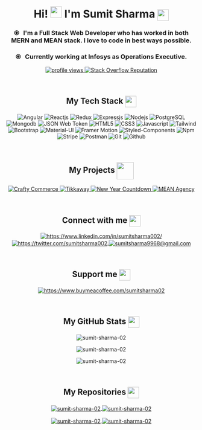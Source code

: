<!----------------------------------- Heading Section ------------------------------------>
<h1 align="center">
    Hi! <img src="https://user-images.githubusercontent.com/52236473/210699162-fc0b3c17-de69-43bf-a66f-69fe4a9e0999.png" width="30">
    I'm Sumit Sharma 
    <a> 
        <img align="center" src="https://user-images.githubusercontent.com/52236473/210713338-1402a455-7c8d-47af-b79d-2597b7a7b1bd.png" width="30">
    </a>
</h1>

<!----------------------------------- About Section ------------------------------------>
<h3 align="center">
    ⦿ &nbsp;&nbsp;I'm a Full Stack Web Developer who has worked in both MERN and MEAN stack. I love to code in best ways possible.
</h3>
<h3 align="center">
    ⦿ &nbsp;&nbsp;Currently working at Infosys as Operations Executive.
</h3>
    <p align="center">
      <a href="https://github.com/sumit-sharma-02/sumit-sharma-02">
        <img src="https://komarev.com/ghpvc/?username=sumit-sharma-02&style=for-the-badge&label=PROFILE+VIEWS" alt="profile views" />
      </a>
      <a href="https://stackoverflow.com/users/17976599/">
        <img alt="Stack Overflow Reputation" src="https://img.shields.io/stackexchange/stackoverflow/r/17976599?style=for-the-badge&logo=stackoverflow&logoColor=orange&color=orange&label=Stack+Overflow">
      </a>
    </p>
<br>

<!----------------------------------- Tech Stack Section ------------------------------------>
<h2 align="center">
    My Tech Stack
    <a>
        <img align="center" src="https://user-images.githubusercontent.com/52236473/210716459-e792742d-9443-4a83-96c4-fea099a560b7.png" width="30" />   
    <a/>
</h2>
<p align="center">
    <img src="https://img.shields.io/badge/Angular-D6002F?style=for-the-badge&logo=angular&logoColor=white" alt="Angular" />
    <img src="https://img.shields.io/badge/React-20232A?style=for-the-badge&logo=react&logoColor=61DAFB" alt="Reactjs" />
    <img src="https://img.shields.io/badge/Redux-593D88?style=for-the-badge&logo=redux&logoColor=white" alt="Redux" />
    <img src="https://img.shields.io/badge/Express.js-000000?style=for-the-badge&logo=express&logoColor=white" alt="Expressjs" />
    <img src="https://img.shields.io/badge/Node.js-339933?style=for-the-badge&logo=nodedotjs&logoColor=white" alt="Nodejs" />
    <img src="https://img.shields.io/badge/PostgreSQL-31648C?style=for-the-badge&logo=postgresql&logoColor=white" alt="PostgreSQL" />
    <img src="https://img.shields.io/badge/MongoDB-4EA94B?style=for-the-badge&logo=mongodb&logoColor=white" alt="Mongodb" />
    <img src="https://img.shields.io/badge/JSON Web Token-000000?style=for-the-badge&logo=jsonwebtokens&logoColor=white" alt="JSON Web Token" />
    <img src="https://img.shields.io/badge/HTML5-E34F26?style=for-the-badge&logo=html5&logoColor=white" alt="HTML5" />
    <img src="https://img.shields.io/badge/CSS3-1572B6?style=for-the-badge&logo=css3&logoColor=white" alt="CSS3" />
    <img src="https://img.shields.io/badge/JavaScript-323330?style=for-the-badge&logo=javascript&logoColor=F7DF1E" alt="Javascript" />
    <img src="https://img.shields.io/badge/Tailwind_CSS-38B2AC?style=for-the-badge&logo=tailwind-css&logoColor=white" alt="Tailwind" />
    <img src="https://img.shields.io/badge/Bootstrap-563D7C?style=for-the-badge&logo=bootstrap&logoColor=white" alt="Bootstrap" />
    <img src="https://img.shields.io/badge/Material%20UI-007FFF?style=for-the-badge&logo=mui&logoColor=white" alt="Material-UI" />
    <img src="https://img.shields.io/badge/Framer Motion-B32EAB?style=for-the-badge&logo=framer-motion&logoColor=white" alt="Framer Motion" />
    <img src="https://img.shields.io/badge/styled--components-DB7093?style=for-the-badge&logo=styled-components&logoColor=white" alt="Styled-Components" />
    <img src="https://img.shields.io/badge/npm-CB3837?style=for-the-badge&logo=npm&logoColor=white" alt="Npm" />
    <img src="https://img.shields.io/badge/Stripe-635BFF?style=for-the-badge&logo=stripe&logoColor=white" alt="Stripe" />
    <img src="https://img.shields.io/badge/Postman-FF6C37?style=for-the-badge&logo=Postman&logoColor=white" alt="Postman" />
    <img src="https://img.shields.io/badge/Git-F44D27?style=for-the-badge&logo=git&logoColor=white" alt="Git" />
    <img src="https://img.shields.io/badge/GitHub-100000?style=for-the-badge&logo=github&logoColor=white" alt="Github" />
</p>
<br>

<!----------------------------------- Project Section ------------------------------------>

<h2 align="center">
    My Projects
    <a>
        <img align="center" src="https://user-images.githubusercontent.com/52236473/210715023-0f03194b-fc67-46e8-af2f-209816fa820b.png" width="45" />   
    <a/>
</h2>
<p align="center">
    <a href="https://github.com/sumit-sharma-02/crafty-commerce" target="blank">
        <img src="https://img.shields.io/static/v1?style=for-the-badge&message=Crafty Commerce&color=E02746&logo=stencyl&logoColor=FFFFFF&label=" alt="Crafty Commerce" />
    </a>
    <a href="https://github.com/sumit-sharma-02/tikkaway" target="blank">
        <img src="https://img.shields.io/static/v1?style=for-the-badge&message=Tikkaway&color=FF6C37&logo=justeat&logoColor=FFFFFF&label=" alt="Tikkaway" />
    </a>
    <a href="https://github.com/sumit-sharma-02/countdown-timer" target="blank">
        <img src="https://img.shields.io/static/v1?style=for-the-badge&message=New Year Countdown&color=664A21&logo=timescale&logoColor=FFFFFF&label=" alt="New Year Countdown" />
    </a>
    <a href="https://github.com/sumit-sharma-02/mean-agency" target="blank">
        <img src="https://img.shields.io/static/v1?style=for-the-badge&message=Mean Agency&color=red&logo=angular&logoColor=FFFFFF&label=" alt="MEAN Agency" />
    </a>
</p>
<br>

<!----------------------------------- Social Media Links Section ------------------------------------>
<h2 align="center">
    Connect with me
    <a>
        <img align="center" src="https://user-images.githubusercontent.com/52236473/210716966-d30ec997-ad2d-488e-9406-b7305bb3a72e.png" width="30" />
    <a/>
</h2>
<p align="center">
    <a href="https://www.linkedin.com/in/sumitsharma002/">
        <img align="center" src="https://img.shields.io/badge/LinkedIn-0077B5?style=for-the-badge&logo=linkedin&logoColor=white" alt="https://www.linkedin.com/in/sumitsharma002/" />
    </a>
    <a href="https://twitter.com/sumitsharma002">
        <img align="center" src="https://img.shields.io/badge/Twitter-1DA1F2?style=for-the-badge&logo=twitter&logoColor=white" alt="https://twitter.com/sumitsharma002" />
    </a>
    <a title="sumitsharma9968@gmail.com" href="mailto:sumitsharma9968@gmail.com">
        <img align="center" src="https://img.shields.io/badge/Gmail-D14836?style=for-the-badge&logo=gmail&logoColor=white" alt="sumitsharma9968@gmail.com" />
    </a>
</p>
<br>
    
<!----------------------------------- Support Section ------------------------------------>
<h2 align="center">
    Support me
        <img align="center" src="https://user-images.githubusercontent.com/52236473/210721322-3f8b4d92-5aa7-447e-aae1-083bd0c7893d.png" width="30" />  
    <a/>
</h2>
<p align="center">
    <a href="https://www.buymeacoffee.com/sumitsharma02">
        <img align="center" src="https://img.shields.io/badge/Buy me a Beer-FFDd00?style=for-the-badge&logo=buymeacoffee&logoColor=black" alt="https://www.buymeacoffee.com/sumitsharma02" />
    </a>
</p>
<br>

<!----------------------------------- GitHub Stats Section ------------------------------------>
<h2 align="center">
    My GitHub Stats
    <a>
        <img align="center" src="https://user-images.githubusercontent.com/52236473/210717541-d04de2c8-6180-4608-bf9a-366b155f403e.png" width="30" />
    <a/>
</h2>
<p align="center">
    <img align="center" src="https://github-readme-stats.vercel.app/api?username=sumit-sharma-02&show_icons=true&theme=dark" alt="sumit-sharma-02" />
   
</p>
<p align="center">
    <img align="center" src="https://github-readme-streak-stats.herokuapp.com?user=sumit-sharma-02&theme=dark" alt="sumit-sharma-02" />
</p>
<p align="center">
    <img align="center" src="https://github-readme-stats.vercel.app/api/top-langs/?username=sumit-sharma-02&layout=compact&langs_count=10&border_radius=4.5&theme=dark" alt="sumit-sharma-02" />
</p>
<br>

<!----------------------------------- My Repository Section ------------------------------------>
<h2 align="center">
    My Repositories
    <a>
        <img align="center" src="https://user-images.githubusercontent.com/52236473/210716459-e792742d-9443-4a83-96c4-fea099a560b7.png" width="30" />   
    <a/>
</h2>
<p align="center">
    <a href="https://github.com/sumit-sharma-02/crafty-commerce">
        <img align="center" src="https://github-readme-stats.vercel.app/api/pin/?username=sumit-sharma-02&repo=crafty-commerce&locale=en&border_radius=0&theme=dark" alt="sumit-sharma-02" />
    </a>
    <a href="https://github.com/sumit-sharma-02/tikkaway">
        <img align="center" src="https://github-readme-stats.vercel.app/api/pin/?username=sumit-sharma-02&repo=tikkaway&locale=en&border_radius=0&theme=dark" alt="sumit-sharma-02" />
    </a>
</p>
<p align="center">
    <a href="https://github.com/sumit-sharma-02/countdown-timer">
        <img align="center" src="https://github-readme-stats.vercel.app/api/pin/?username=sumit-sharma-02&repo=countdown-timer&locale=en&border_radius=0&theme=dark" alt="sumit-sharma-02" />
    </a>
    <a href="https://github.com/sumit-sharma-02/mean-agency">
        <img align="center" src="https://github-readme-stats.vercel.app/api/pin/?username=sumit-sharma-02&repo=mean-agency&locale=en&border_radius=0&theme=dark" alt="sumit-sharma-02" />
    </a>
</p>
